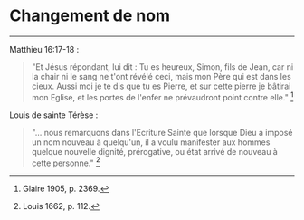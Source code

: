 # Changement de nom

***

Matthieu 16:17-18 :

> "Et Jésus répondant, lui dit : Tu es heureux, Simon, fils de Jean, car ni la chair ni le sang ne t'ont révélé ceci, mais mon Père qui est dans les cieux. Aussi moi je te dis que tu es Pierre, et sur cette pierre je bâtirai mon Eglise, et les portes de l'enfer ne prévaudront point contre elle." [^1]

[^1]: Glaire 1905, p. 2369.

Louis de sainte Térèse :

> "... nous remarquons dans l'Ecriture Sainte que lorsque Dieu a imposé un nom nouveau à quelqu'un, il a voulu manifester aux hommes quelque nouvelle dignité, prérogative, ou état arrivé de nouveau à cette personne." [^2]

[^2]: Louis 1662, p. 112.

